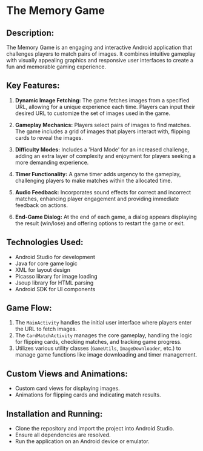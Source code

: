 
# **The Memory Game**

## **Description:**
The Memory Game is an engaging and interactive Android application that challenges players to match pairs of images. It combines intuitive gameplay with visually appealing graphics and responsive user interfaces to create a fun and memorable gaming experience.

## **Key Features:**
1. **Dynamic Image Fetching:** The game fetches images from a specified URL, allowing for a unique experience each time. Players can input their desired URL to customize the set of images used in the game.

2. **Gameplay Mechanics:** Players select pairs of images to find matches. The game includes a grid of images that players interact with, flipping cards to reveal the images.

3. **Difficulty Modes:** Includes a 'Hard Mode' for an increased challenge, adding an extra layer of complexity and enjoyment for players seeking a more demanding experience.

4. **Timer Functionality:** A game timer adds urgency to the gameplay, challenging players to make matches within the allocated time.

5. **Audio Feedback:** Incorporates sound effects for correct and incorrect matches, enhancing player engagement and providing immediate feedback on actions.

6. **End-Game Dialog:** At the end of each game, a dialog appears displaying the result (win/lose) and offering options to restart the game or exit.

## **Technologies Used:**
- Android Studio for development
- Java for core game logic
- XML for layout design
- Picasso library for image loading
- Jsoup library for HTML parsing
- Android SDK for UI components

## **Game Flow:**
1. The `MainActivity` handles the initial user interface where players enter the URL to fetch images.
2. The `CardMatchActivity` manages the core gameplay, handling the logic for flipping cards, checking matches, and tracking game progress.
3. Utilizes various utility classes (`GameUtils`, `ImageDownloader`, etc.) to manage game functions like image downloading and timer management.

## **Custom Views and Animations:**
- Custom card views for displaying images.
- Animations for flipping cards and indicating match results.

## **Installation and Running:**
- Clone the repository and import the project into Android Studio.
- Ensure all dependencies are resolved.
- Run the application on an Android device or emulator.
